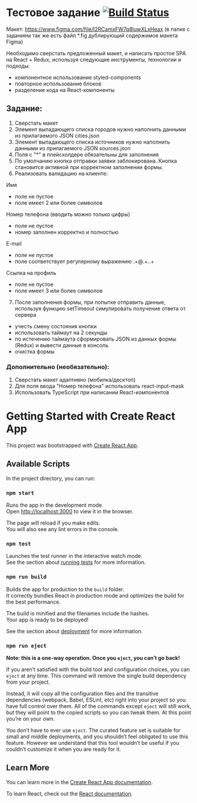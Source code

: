 # Тестовое задание [![Build Status](https://app.travis-ci.com/yuniyakim/React_application-form-app.svg?branch=master)](https://app.travis-ci.com/yuniyakim/React_application-form-app)
Макет: https://www.figma.com/file/I2RCamxFW7q8luwXLxHeax (в папке с заданием так же есть файл
*.fig дублирующий содержимое макета Figma)

Необходимо сверстать предложенный макет, и написать простое SPA на React + Redux, используя
следующие инструменты, технологии и подходы:
* компонентное использование styled-components
* повторное использование блоков
* разделение кода на React-компоненты

## Задание:
1. Сверстать макет
2. Элемент выпадающего списка городов нужно наполнить данными из прилагаемого JSON
cities.json
3. Элемент выпадающего списка источников нужно наполнить данными из прилагаемого
JSON sources.json
4. Поля с "*" в плейсхолдере обязательны для заполнения
5. По умолчанию кнопка отправки заявки заблокирована. Кнопка становится активной при
корректном заполнении формы.
6. Реализовать валидацию на клиенте:

Имя
* поле не пустое
* поле имеет 2 или более символов

Номер телефона (вводить можно только цифры)
* поле не пустое
* номер заполнен корректно и полностью

E-mail
* поле не пустое
* поле соответствует регулярному выражению .+@.+\..+

Ссылка на профиль
* поле не пустое
* поле имеет 3 или более символов
7) После заполнения формы, при попытке отправить данные, используя функцию setTimeout
симулировать получение ответа от сервера
* учесть смену состояния кнопки
* использовать таймаут на 2 секунды
* по истечению таймаута сформировать JSON из данных формы (Redux) и вывести данные в
консоль
* очистка формы

### Дополнительно (необязательно):
1. Сверстать макет адаптивно (мобилка/десктоп)
2. Для поля ввода "Номер телефона" использовать react-input-mask
3. Использовать TypeScript при написании React-компонентов



# Getting Started with Create React App

This project was bootstrapped with [Create React App](https://github.com/facebook/create-react-app).

## Available Scripts

In the project directory, you can run:

### `npm start`

Runs the app in the development mode.\
Open [http://localhost:3000](http://localhost:3000) to view it in the browser.

The page will reload if you make edits.\
You will also see any lint errors in the console.

### `npm test`

Launches the test runner in the interactive watch mode.\
See the section about [running tests](https://facebook.github.io/create-react-app/docs/running-tests) for more information.

### `npm run build`

Builds the app for production to the `build` folder.\
It correctly bundles React in production mode and optimizes the build for the best performance.

The build is minified and the filenames include the hashes.\
Your app is ready to be deployed!

See the section about [deployment](https://facebook.github.io/create-react-app/docs/deployment) for more information.

### `npm run eject`

**Note: this is a one-way operation. Once you `eject`, you can’t go back!**

If you aren’t satisfied with the build tool and configuration choices, you can `eject` at any time. This command will remove the single build dependency from your project.

Instead, it will copy all the configuration files and the transitive dependencies (webpack, Babel, ESLint, etc) right into your project so you have full control over them. All of the commands except `eject` will still work, but they will point to the copied scripts so you can tweak them. At this point you’re on your own.

You don’t have to ever use `eject`. The curated feature set is suitable for small and middle deployments, and you shouldn’t feel obligated to use this feature. However we understand that this tool wouldn’t be useful if you couldn’t customize it when you are ready for it.

## Learn More

You can learn more in the [Create React App documentation](https://facebook.github.io/create-react-app/docs/getting-started).

To learn React, check out the [React documentation](https://reactjs.org/).

